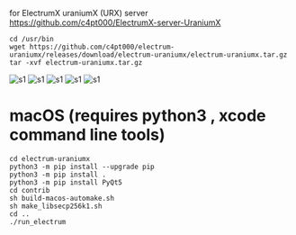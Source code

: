 for ElectrumX uraniumX (URX) server
https://github.com/c4pt000/ElectrumX-server-UraniumX



```
cd /usr/bin
wget https://github.com/c4pt000/electrum-uraniumx/releases/download/electrum-uraniumx/electrum-uraniumx.tar.gz
tar -xvf electrum-uraniumx.tar.gz
```
![s1](https://raw.githubusercontent.com/c4pt000/electrum-uraniumx/main/ascii-art.png)
![s1](https://raw.githubusercontent.com/c4pt000/electrum-uraniumx/main/history.png)
![s1](https://raw.githubusercontent.com/c4pt000/electrum-uraniumx/main/payto.png)
![s1](https://raw.githubusercontent.com/c4pt000/electrum-uraniumx/main/paytoconfirm.png)
![s1](https://raw.githubusercontent.com/c4pt000/electrum-uraniumx/main/paytoconfirm-sent.png)


# macOS (requires python3 , xcode command line tools)
```
cd electrum-uraniumx
python3 -m pip install --upgrade pip
python3 -m pip install .
python3 -m pip install PyQt5
cd contrib
sh build-macos-automake.sh
sh make_libsecp256k1.sh
cd ..
./run_electrum
```
